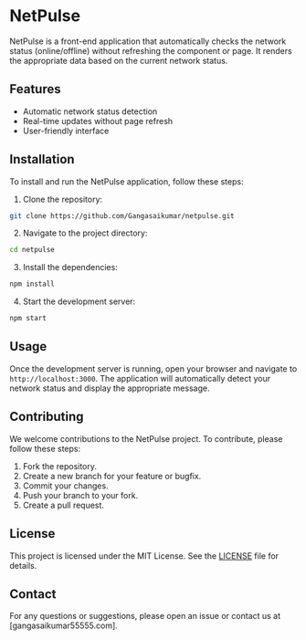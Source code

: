 # NetPulse

NetPulse is a front-end application that automatically checks the network status (online/offline) without refreshing the component or page. It renders the appropriate data based on the current network status.

## Features

- Automatic network status detection
- Real-time updates without page refresh
- User-friendly interface

## Installation
To install and run the NetPulse application, follow these steps:

1. Clone the repository:
  ```bash
  git clone https://github.com/Gangasaikumar/netpulse.git
  ```

2. Navigate to the project directory:
  ```bash
  cd netpulse
  ```

3. Install the dependencies:
  ```bash
  npm install
  ```

4. Start the development server:
  ```bash
  npm start
  ```

## Usage

Once the development server is running, open your browser and navigate to `http://localhost:3000`. The application will automatically detect your network status and display the appropriate message.

## Contributing

We welcome contributions to the NetPulse project. To contribute, please follow these steps:

1. Fork the repository.
2. Create a new branch for your feature or bugfix.
3. Commit your changes.
4. Push your branch to your fork.
5. Create a pull request.

## License

This project is licensed under the MIT License. See the [LICENSE](LICENSE) file for details.

## Contact

For any questions or suggestions, please open an issue or contact us at [gangasaikumar55555.com].
